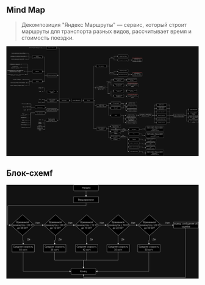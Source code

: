 ## Mind Map
> Декомпозиция "Яндекс Маршруты" — сервис, который строит маршруты для транспорта разных видов, рассчитывает время и стоимость поездки.

![Mind Map](./Яндекс.Маршрут..jpg)

## Блок-схемf

![Блок-схема](./Блок-%20схема.jpg) 

